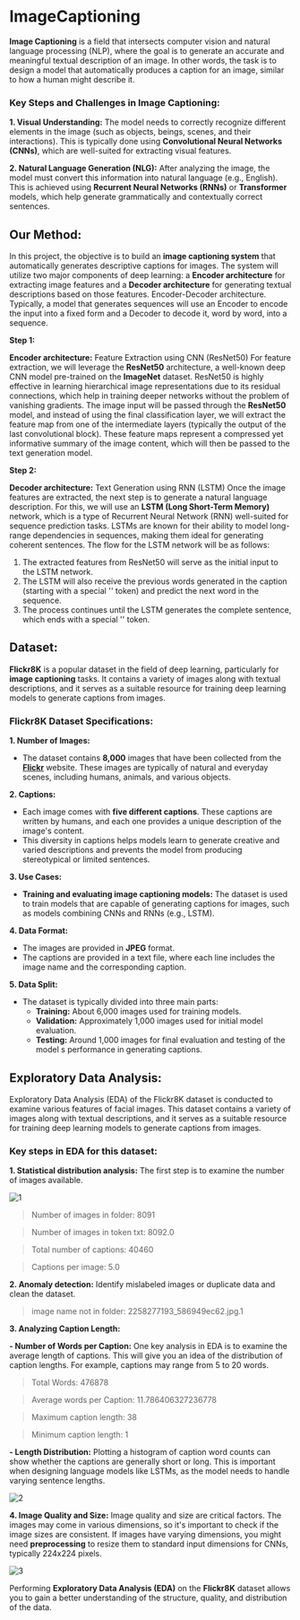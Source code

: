 # ImageCaptioning
**Image Captioning** is a field that intersects computer vision and natural language processing (NLP), where the goal is to generate an accurate and meaningful textual description of an image. In other words, the task is to design a model that automatically produces a caption for an image, similar to how a human might describe it.

### **Key Steps and Challenges in Image Captioning:**

**1. Visual Understanding:**
   The model needs to correctly recognize different elements in the image (such as objects, beings, scenes, and their interactions). This is typically done using **Convolutional Neural Networks (CNNs)**, which are well-suited for extracting visual features.
   
**2. Natural Language Generation (NLG):**
   After analyzing the image, the model must convert this information into natural language (e.g., English). This is achieved using **Recurrent Neural Networks (RNNs)** or **Transformer** models, which help generate grammatically and contextually correct sentences.

## **Our Method:**
In this project, the objective is to build an **image captioning system** that automatically generates descriptive captions for images. The system will utilize two major components of deep learning: a **Encoder architecture** for extracting image features and a **Decoder architecture** for generating textual descriptions based on those features.
Encoder-Decoder architecture. Typically, a model that generates sequences will use an Encoder to encode the input into a fixed form and a Decoder to decode it, word by word, into a sequence.

**Step 1:**

**Encoder architecture:** Feature Extraction using CNN (ResNet50)
For feature extraction, we will leverage the **ResNet50** architecture, a well-known deep CNN model pre-trained on the **ImageNet** dataset. ResNet50 is highly effective in learning hierarchical image representations due to its residual connections, which help in training deeper networks without the problem of vanishing gradients.
The image input will be passed through the **ResNet50** model, and instead of using the final classification layer, we will extract the feature map from one of the intermediate layers (typically the output of the last convolutional block). These feature maps represent a compressed yet informative summary of the image content, which will then be passed to the text generation model.

**Step 2:**

**Decoder architecture:** Text Generation using RNN (LSTM)
Once the image features are extracted, the next step is to generate a natural language description. For this, we will use an **LSTM (Long Short-Term Memory)** network, which is a type of Recurrent Neural Network (RNN) well-suited for sequence prediction tasks. LSTMs are known for their ability to model long-range dependencies in sequences, making them ideal for generating coherent sentences.
The flow for the LSTM network will be as follows:
1. The extracted features from ResNet50 will serve as the initial input to the LSTM network.
2. The LSTM will also receive the previous words generated in the caption (starting with a special '<start>' token) and predict the next word in the sequence.
3. The process continues until the LSTM generates the complete sentence, which ends with a special '<end>' token.

## **Dataset:**
**Flickr8K** is a popular dataset in the field of deep learning, particularly for **image captioning** tasks. It contains a variety of images along with textual descriptions, and it serves as a suitable resource for training deep learning models to generate captions from images.

### **Flickr8K Dataset Specifications:**

**1. Number of Images:**
   - The dataset contains **8,000** images that have been collected from the [**Flickr**](https://hockenmaier.cs.illinois.edu/8k-pictures.html) website. These images are typically of natural and everyday scenes, including humans, animals, and various objects.

**2. Captions:**
   - Each image comes with **five different captions**. These captions are written by humans, and each one provides a unique description of the image's content.
   - This diversity in captions helps models learn to generate creative and varied descriptions and prevents the model from producing stereotypical or limited sentences.

**3. Use Cases:**
   - **Training and evaluating image captioning models:** The dataset is used to train models that are capable of generating captions for images, such as models combining CNNs and RNNs (e.g., LSTM).

**4. Data Format:**
   - The images are provided in **JPEG** format.
   - The captions are provided in a text file, where each line includes the image name and the corresponding caption.

**5. Data Split:**
   - The dataset is typically divided into three main parts:
     - **Training:** About 6,000 images used for training models.
     - **Validation:** Approximately 1,000 images used for initial model evaluation.
     - **Testing:** Around 1,000 images for final evaluation and testing of the model s performance in generating captions.


## **Exploratory Data Analysis:**

Exploratory Data Analysis (EDA) of the Flickr8K dataset is conducted to examine various features of facial images. This dataset contains a variety of images along with textual descriptions, and it serves as a suitable resource for training deep learning models to generate captions from images.

### **Key steps in EDA for this dataset:**


**1. Statistical distribution analysis:** The first step is to examine the number of images available.


![1](https://github.com/user-attachments/assets/a9147f65-76ee-4c40-93fc-d980f5fa6e78)



> Number of images in folder: 8091

> Number of images in token txt: 8092.0

> Total number of captions: 40460

> Captions per image: 5.0




**2. Anomaly detection:** Identify mislabeled images or duplicate data and clean the dataset.

> image name not in folder: 2258277193_586949ec62.jpg.1



**3. Analyzing Caption Length:** 

   **- Number of Words per Caption:** One key analysis in EDA is to examine the average length of captions. This will give you an idea of the distribution of caption lengths. For example, captions may range from 5 to 20 words.
   

> Total Words: 476878

> Average words per Caption: 11.786406327236778

> Maximum caption length: 38

> Minimum caption length: 1


   **- Length Distribution:** Plotting a histogram of caption word counts can show whether the captions are generally short or long. This is important when designing language models like LSTMs, as the model needs to handle varying sentence lengths.


![2](https://github.com/user-attachments/assets/74342624-2958-4268-ab98-66a2bdbc29a9)


**4. Image Quality and Size:** Image quality and size are critical factors. The images may come in various dimensions, so it's important to check if the image sizes are consistent.  If images have varying dimensions, you might need **preprocessing** to resize them to standard input dimensions for CNNs, typically 224x224 pixels.


![3](https://github.com/user-attachments/assets/e7ca6410-ec61-4b85-9f8a-3ea9e2bc1d45)


Performing **Exploratory Data Analysis (EDA)** on the **Flickr8K** dataset allows you to gain a better understanding of the structure, quality, and distribution of the data.
